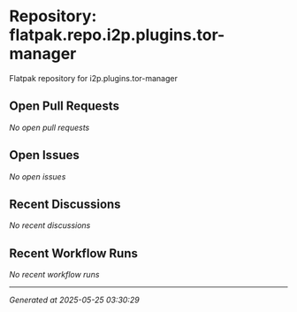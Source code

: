 # Repository: flatpak.repo.i2p.plugins.tor-manager

Flatpak repository for i2p.plugins.tor-manager

## Open Pull Requests


*No open pull requests*


## Open Issues


*No open issues*


## Recent Discussions


*No recent discussions*


## Recent Workflow Runs


*No recent workflow runs*


---
*Generated at 2025-05-25 03:30:29*
